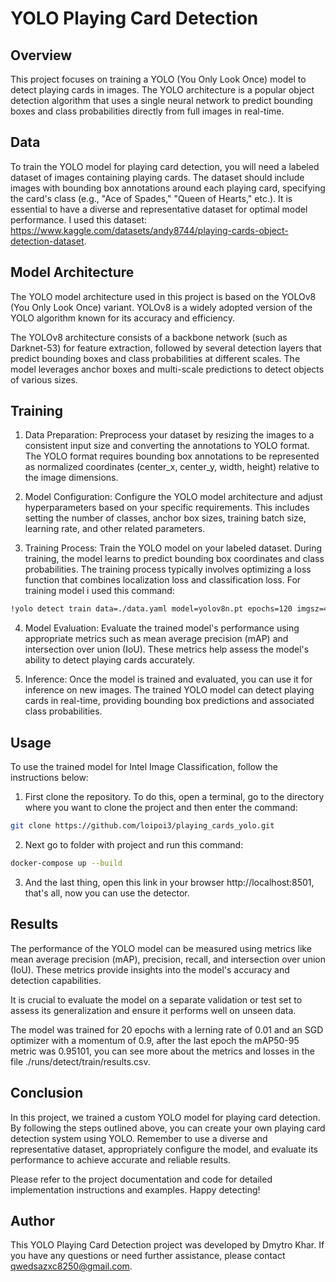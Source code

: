 # YOLO Playing Card Detection

## Overview
This project focuses on training a YOLO (You Only Look Once) model to detect playing cards in images. The YOLO architecture is a popular object detection algorithm that uses a single neural network to predict bounding boxes and class probabilities directly from full images in real-time.

## Data
To train the YOLO model for playing card detection, you will need a labeled dataset of images containing playing cards. The dataset should include images with bounding box annotations around each playing card, specifying the card's class (e.g., "Ace of Spades," "Queen of Hearts," etc.). It is essential to have a diverse and representative dataset for optimal model performance. I used this dataset: https://www.kaggle.com/datasets/andy8744/playing-cards-object-detection-dataset.

## Model Architecture
The YOLO model architecture used in this project is based on the YOLOv8 (You Only Look Once) variant. YOLOv8 is a widely adopted version of the YOLO algorithm known for its accuracy and efficiency.

The YOLOv8 architecture consists of a backbone network (such as Darknet-53) for feature extraction, followed by several detection layers that predict bounding boxes and class probabilities at different scales. The model leverages anchor boxes and multi-scale predictions to detect objects of various sizes.

## Training
1. Data Preparation: Preprocess your dataset by resizing the images to a consistent input size and converting the annotations to YOLO format. The YOLO format requires bounding box annotations to be represented as normalized coordinates (center_x, center_y, width, height) relative to the image dimensions.

2. Model Configuration: Configure the YOLO model architecture and adjust hyperparameters based on your specific requirements. This includes setting the number of classes, anchor box sizes, training batch size, learning rate, and other related parameters.

3. Training Process: Train the YOLO model on your labeled dataset. During training, the model learns to predict bounding box coordinates and class probabilities. The training process typically involves optimizing a loss function that combines localization loss and classification loss. For training model i used this command:
```bash
!yolo detect train data=./data.yaml model=yolov8n.pt epochs=120 imgsz=416 batch=16 flipud=0.0 fliplr=0.0
```

4. Model Evaluation: Evaluate the trained model's performance using appropriate metrics such as mean average precision (mAP) and intersection over union (IoU). These metrics help assess the model's ability to detect playing cards accurately.

5. Inference: Once the model is trained and evaluated, you can use it for inference on new images. The trained YOLO model can detect playing cards in real-time, providing bounding box predictions and associated class probabilities.

## Usage
To use the trained model for Intel Image Classification, follow the instructions below:

1. First clone the repository. To do this, open a terminal, go to the directory where you want to clone the project and then enter the command:
```bash
git clone https://github.com/loipoi3/playing_cards_yolo.git
```
2. Next go to folder with project and run this command:
```bash
docker-compose up --build
```
3. And the last thing, open this link in your browser http://localhost:8501, that's all, now you can use the detector.

## Results
The performance of the YOLO model can be measured using metrics like mean average precision (mAP), precision, recall, and intersection over union (IoU). These metrics provide insights into the model's accuracy and detection capabilities.

It is crucial to evaluate the model on a separate validation or test set to assess its generalization and ensure it performs well on unseen data.

The model was trained for 20 epochs with a lerning rate of 0.01 and an SGD optimizer with a momentum of 0.9, after the last epoch the mAP50-95 metric was 0.95101, you can see more about the metrics and losses in the file ./runs/detect/train/results.csv.

## Conclusion
In this project, we trained a custom YOLO model for playing card detection. By following the steps outlined above, you can create your own playing card detection system using YOLO. Remember to use a diverse and representative dataset, appropriately configure the model, and evaluate its performance to achieve accurate and reliable results.

Please refer to the project documentation and code for detailed implementation instructions and examples. Happy detecting!

## Author
This YOLO Playing Card Detection project was developed by Dmytro Khar. If you have any questions or need further assistance, please contact qwedsazxc8250@gmail.com.
